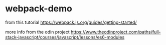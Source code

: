 # webpack-demo

from this tutorial https://webpack.js.org/guides/getting-started/

more info from the odin project
https://www.theodinproject.com/paths/full-stack-javascript/courses/javascript/lessons/es6-modules